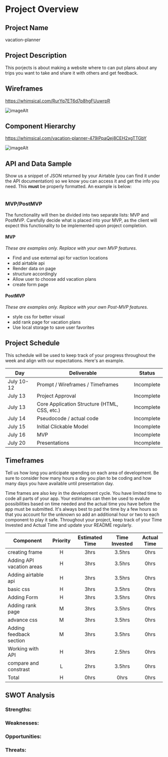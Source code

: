 # Project Overview

## Project Name

vacation-planner

## Project Description

This porjects is about making a website where to can put plans about any trips you want to take and share it with others and get feedback.

## Wireframes

https://whimsical.com/RurYq7ET6d7p8hgFUuwrpR

![imageAlt](https://user-images.githubusercontent.com/38265711/125470999-96ba8156-428d-4000-91ce-0aa9f60d5c1a.png)

## Component Hierarchy

https://whimsical.com/vacation-planner-479iPpaQej8CEH2xgTTGbY

![imageAlt](https://user-images.githubusercontent.com/38265711/125471414-d9d50b99-d8ac-4deb-a067-2493a050fe00.png)

## API and Data Sample

Show us a snippet of JSON returned by your Airtable (you can find it under the API documentation) so we know you can access it and get the info you need. This **must** be properly formatted. An example is below:

```

```

### MVP/PostMVP

The functionality will then be divided into two separate lists: MVP and PostMVP. Carefully decide what is placed into your MVP, as the client will expect this functionality to be implemented upon project completion.

#### MVP

_These are examples only. Replace with your own MVP features._

- Find and use external api for vaction locations
- add airtable api
- Render data on page
- structure accordingly
- Allow user to choose add vacation plans
- create form page

#### PostMVP

_These are examples only. Replace with your own Post-MVP features._

- style css for better visual
- add rank page for vacation plans
- Use local storage to save user favorites

## Project Schedule

This schedule will be used to keep track of your progress throughout the week and align with our expectations. Here's an example.

| Day        | Deliverable                                  | Status     |
| ---------- | -------------------------------------------- | ---------- |
| July 10-12 | Prompt / Wireframes / Timeframes             | Incomplete |
| July 13    | Project Approval                             | Incomplete |
| July 13    | Core Application Structure (HTML, CSS, etc.) | Incomplete |
| July 14    | Pseudocode / actual code                     | Incomplete |
| July 15    | Initial Clickable Model                      | Incomplete |
| July 16    | MVP                                          | Incomplete |
| July 20    | Presentations                                | Incomplete |

## Timeframes

Tell us how long you anticipate spending on each area of development. Be sure to consider how many hours a day you plan to be coding and how many days you have available until presentation day.

Time frames are also key in the development cycle. You have limited time to code all parts of your app. Your estimates can then be used to evalute possibilities based on time needed and the actual time you have before the app must be submitted. It's always best to pad the time by a few hours so that you account for the unknown so add an additional hour or two to each component to play it safe. Throughout your project, keep track of your Time Invested and Actual Time and update your README regularly.

| Component                 | Priority | Estimated Time | Time Invested | Actual Time |
| ------------------------- | :------: | :------------: | :-----------: | :---------: |
| creating frame            |    H     |      3hrs      |    3.5hrs     |    0hrs     |
| Adding API vacation areas |    H     |      3hrs      |    3.5hrs     |    0hrs     |
| Adding airtable api       |    H     |      3hrs      |    3.5hrs     |    0hrs     |
| basic css                 |    H     |      3hrs      |    3.5hrs     |    0hrs     |
| Adding Form               |    H     |      3hrs      |    3.5hrs     |    0hrs     |
| Adding rank page          |    M     |      3hrs      |    3.5hrs     |    0hrs     |
| advance css               |    M     |      3hrs      |    3.5hrs     |    0hrs     |
| Adding feedback section   |    M     |      3hrs      |    3.5hrs     |    0hrs     |
| Working with API          |    H     |      3hrs      |    2.5hrs     |    0hrs     |
| compare and constrast     |    L     |      2hrs      |    3.5hrs     |    0hrs     |
| Total                     |    H     |      0hrs      |     0hrs      |    0hrs     |

## SWOT Analysis

### Strengths:

### Weaknesses:

### Opportunities:

### Threats:
